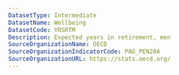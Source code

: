 ```yaml
---
DatasetType: Intermediate
DatasetName: Wellbeing
DatasetCode: YRSRTM
Description: Expected years in retirement, men
SourceOrganizationName: OECD
SourceOrganizationIndicatorCode: PAG_PEN20A
SourceOrganizationURL: https://stats.oecd.org/
---
```


